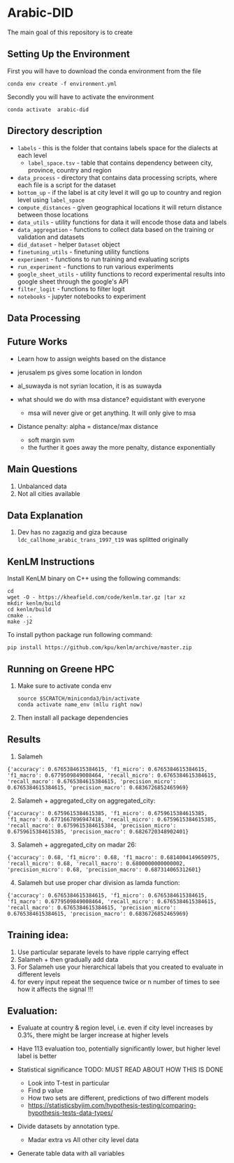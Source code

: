 # Arabic-DID

The main goal of this repository is to create

## Setting Up the Environment

First you will have to download the conda environment from the file

```
conda env create -f environment.yml
```

Secondly you will have to activate the environment 

```
conda activate  arabic-did
```

## Directory description

- `labels` - this is the folder that contains labels space for the dialects at each level
  - `label_space.tsv` - table that contains dependency between city, province, country and region 
- `data_process` - directory that contains data  processing scripts, where each file is a script for the dataset
- `bottom_up` - if the label is at city level it will go up to country and region level using `label_space`
- `compute_distances` - given geographical locations it will return distance between those locations
- `data_utils` - utility functions for data it will encode those data and labels
- `data_aggregation` - functions to collect data based on the training or validation and datasets
- `did_dataset` - helper `Dataset` object
- `finetuning_utils` - finetuning utility functions
- `experiment` - functions to run training and evaluating scripts
- `run_experiment` - functions to run various experiments
- `google_sheet_utils` - utility functions to record experimental results  into google  sheet through the google's API
- `filter_logit` - functions to filter logit
- `notebooks` - jupyter notebooks to experiment
  
## Data Processing
## Future Works

- Learn how to assign weights based on the distance 
- jerusalem ps gives some location in london
- al_suwayda is not syrian location, it is as suwayda
- what should we do with msa distance? equidistant with everyone
  - msa will never give or get anything. It will only give to msa
  

- Distance penalty: alpha = distance/max distance
  - soft margin svm
  - the further it goes away the more penalty, distance exponentially


## Main Questions

1. Unbalanced data
2. Not all cities available

## Data Explanation
1. Dev has no zagazig and giza because `ldc_callhome_arabic_trans_1997_t19`  was splitted originally

## KenLM Instructions

Install KenLM binary on C++  using the following commands:

```
cd
wget -O - https://kheafield.com/code/kenlm.tar.gz |tar xz
mkdir kenlm/build
cd kenlm/build
cmake ..
make -j2
```

To install python package run following command:

`pip install https://github.com/kpu/kenlm/archive/master.zip`
## Running on Greene HPC

1. Make sure to activate conda env
   ```
   source $SCRATCH/miniconda3/bin/activate
   conda activate name_env (mllu right now)
   ```
2. Then install all package dependencies
## Results

1. Salameh
```
{'accuracy': 0.6765384615384615, 'f1_micro': 0.6765384615384615, 'f1_macro': 0.6779509849008464, 'recall_micro': 0.6765384615384615, 'recall_macro': 0.6765384615384615, 'precision_micro': 0.6765384615384615, 'precision_macro': 0.6836726852465969}
```
2. Salameh + aggregated_city on aggregated_city:
```
{'accuracy': 0.6759615384615385, 'f1_micro': 0.6759615384615385, 'f1_macro': 0.6771667896947418, 'recall_micro': 0.6759615384615385, 'recall_macro': 0.6759615384615384, 'precision_micro': 0.6759615384615385, 'precision_macro': 0.6826720348902401}
```
3. Salameh + aggregated_city on madar 26:
```
{'accuracy': 0.68, 'f1_micro': 0.68, 'f1_macro': 0.6814004149650975, 'recall_micro': 0.68, 'recall_macro': 0.6800000000000002, 'precision_micro': 0.68, 'precision_macro': 0.687314065312601}
``` 

4. Salameh but use proper char division as lamda function:
```
{'accuracy': 0.6765384615384615, 'f1_micro': 0.6765384615384615, 'f1_macro': 0.6779509849008464, 'recall_micro': 0.6765384615384615, 'recall_macro': 0.6765384615384615, 'precision_micro': 0.6765384615384615, 'precision_macro': 0.6836726852465969}
```
                                       
## Training idea:
1. Use particular separate levels to have ripple carrying effect
2. Salameh + then gradually add data
3. For Salameh use your hierarchical labels that you created to evaluate in different levels
4. for every input repeat the sequence twice or n number of times to see how it affects the signal !!!

## Evaluation:
- Evaluate at country & region level, i.e. even if city level increases by 0.3%, there might be larger increase at higher levels 
- Have 113 evaluation too, potentially significantly lower, but  higher level label is better
- Statistical significance TODO: MUST READ ABOUT HOW THIS IS DONE
  - Look into T-test in particular
  - Find p value
  - How two sets are different, predictions of two different models
  - https://statisticsbyjim.com/hypothesis-testing/comparing-hypothesis-tests-data-types/
- Divide datasets by annotation type.
  - Madar extra vs All other city level data

-  Generate table data with all variables